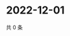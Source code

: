 # 2022-12-01

共 0 条

<!-- BEGIN WEIBO -->
<!-- 最后更新时间 Thu Dec 01 2022 14:20:08 GMT+0800 (China Standard Time) -->

<!-- END WEIBO -->
